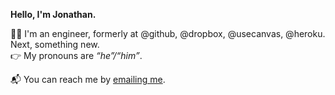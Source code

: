 **Hello, I'm Jonathan.**

👨‍💻 I'm an engineer, formerly at @github, @dropbox, @usecanvas, @heroku. Next, something new.  
👉 My pronouns are *&ldquo;he&rdquo;/&ldquo;him&rdquo;*.

📬 You can reach me by [emailing me](mailto:jclem@github.com).
